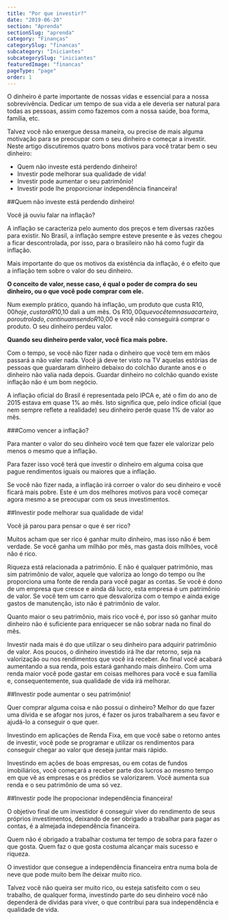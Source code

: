 ```yaml
---
title: "Por que investir?"
date: "2019-06-20"
section: "Aprenda"
sectionSlug: "aprenda"
category: "Finanças"
categorySlug: "financas"
subcategory: "Iniciantes"
subcategorySlug: "iniciantes"
featuredImage: "financas"
pageType: "page"
order: 1
---
```


O dinheiro é parte importante de nossas vidas e essencial para a nossa sobrevivência. Dedicar um tempo de sua vida a ele deveria ser natural para todas as pessoas, assim como fazemos com a nossa saúde, boa forma, família, etc.

Talvez você não enxergue dessa maneira, ou precise de mais alguma motivação para se preocupar com o seu dinheiro e começar a investir. Neste artigo discutiremos quatro bons motivos para você tratar bem o seu dinheiro:

- Quem não investe está perdendo dinheiro!
- Investir pode melhorar sua qualidade de vida!
- Investir pode aumentar o seu patrimônio!
- Investir pode lhe proporcionar independência financeira!

##Quem não investe está perdendo dinheiro!

Você já ouviu falar na inflação?

A inflação se caracteriza pelo aumento dos preços e tem diversas razões para existir. No Brasil, a inflação sempre esteve presente e às vezes chegou a ficar descontrolada, por isso, para o brasileiro não há como fugir da inflação.

Mais importante do que os motivos da existência da inflação, é o efeito que a inflação tem sobre o valor do seu dinheiro.

**O conceito de valor, nesse caso, é qual o poder de compra do seu dinheiro, ou o que você pode comprar com ele.**

Num exemplo prático, quando há inflação, um produto que custa R$10,00 hoje, custará R$10,10 dali a um mês. Os R$10,00 que você tem na sua carteira, por outro lado, continuam sendo R$10,00 e você não conseguirá comprar o produto. O seu dinheiro perdeu valor.

**Quando seu dinheiro perde valor, você fica mais pobre.**

Com o tempo, se você não fizer nada o dinheiro que você tem em mãos passará a não valer nada. Você já deve ter visto na TV aquelas estórias de pessoas que guardaram dinheiro debaixo do colchão durante anos e o dinheiro não valia nada depois. Guardar dinheiro no colchão quando existe inflação não é um bom negócio.

A inflação oficial do Brasil é representada pelo IPCA e, até o fim do ano de 2015 estava em quase 1% ao mês. Isto significa que, pelo índice oficial (que nem sempre reflete a realidade) seu dinheiro perde quase 1% de valor ao mês.

###Como vencer a inflação?

Para manter o valor do seu dinheiro você tem que fazer ele valorizar pelo menos o mesmo que a inflação.

Para fazer isso você terá que investir o dinheiro em alguma coisa que pague rendimentos iguais ou maiores que a inflação.

Se você não fizer nada, a inflação irá corroer o valor do seu dinheiro e você ficará mais pobre. Este é um dos melhores motivos para você começar agora mesmo a se preocupar com os seus investimentos.

##Investir pode melhorar sua qualidade de vida!

Você já parou para pensar o que é ser rico?

Muitos acham que ser rico é ganhar muito dinheiro, mas isso não é bem verdade. Se você ganha um milhão por mês, mas gasta dois milhões, você não é rico.

Riqueza está relacionada a patrimônio. E não é qualquer patrimônio, mas sim patrimônio de valor, aquele que valoriza ao longo do tempo ou lhe proporciona uma fonte de renda para você pagar as contas. Se você é dono de um empresa que cresce e ainda dá lucro, esta empresa é um patrimônio de valor. Se você tem um carro que desvaloriza com o tempo e ainda exige gastos de manutenção, isto não é patrimônio de valor.

Quanto maior o seu patrimônio, mais rico você é, por isso só ganhar muito dinheiro não é suficiente para enriquecer se não sobrar nada no final do mês.

Investir nada mais é do que utilizar o seu dinheiro para adquirir patrimônio de valor. Aos poucos, o dinheiro investido irá lhe dar retorno, seja na valorização ou nos rendimentos que você irá receber. Ao final você acabará aumentando a sua renda, pois estará ganhando mais dinheiro. Com uma renda maior você pode gastar em coisas melhores para você e sua família e, consequentemente, sua qualidade de vida irá melhorar.

##Investir pode aumentar o seu patrimônio!

Quer comprar alguma coisa e não possui o dinheiro? Melhor do que fazer uma dívida e se afogar nos juros, é fazer os juros trabalharem a seu favor e ajudá-lo a conseguir o que quer.

Investindo em aplicações de Renda Fixa, em que você sabe o retorno antes de investir, você pode se programar e utilizar os rendimentos para conseguir chegar ao valor que deseja juntar mais rápido.

Investindo em ações de boas empresas, ou em cotas de fundos imobiliários, você começará a receber parte dos lucros ao mesmo tempo em que vê as empresas e os prédios se valorizarem. Você aumenta sua renda e o seu patrimônio de uma só vez.

##Investir pode lhe propocionar independência financeira!

O objetivo final de um investidor é conseguir viver do rendimento de seus próprios investimentos, deixando de ser obrigado a trabalhar para pagar as contas, é a almejada independência financeira.

Quem não é obrigado a trabalhar costuma ter tempo de sobra para fazer o que gosta. Quem faz o que gosta costuma alcançar mais sucesso e riqueza.

O investidor que consegue a independência financeira entra numa bola de neve que pode muito bem lhe deixar muito rico.

Talvez você não queira ser muito rico, ou esteja satisfeito com o seu trabalho, de qualquer forma, investindo parte do seu dinheiro você não dependerá de dívidas para viver, o que contribui para sua independência e qualidade de vida.